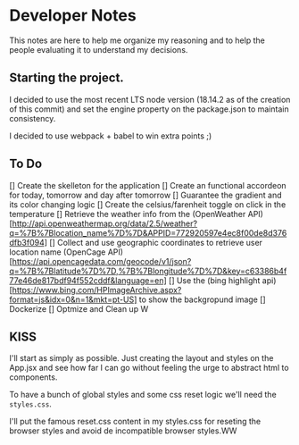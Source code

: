 # Developer Notes

This notes are here to help me organize my reasoning and to help the people evaluating it to understand my decisions.

## Starting the project.

I decided to use the most recent LTS node version (18.14.2 as of the creation of this commit) and set the engine property on the package.json to maintain consistency.

I decided to use webpack + babel to win extra points ;)

## To Do

[] Create the skelleton for the application
[] Create an functional accordeon for today, tomorrow and day after tomorrow
[] Guarantee the gradient and its color changing logic
[] Create the celsius/farenheit toggle on click in the temperature
[] Retrieve the weather info from the (OpenWeather API)[http://api.openweathermap.org/data/2.5/weather?q=%7B%7Blocation_name%7D%7D&APPID=772920597e4ec8f00de8d376dfb3f094]
[] Collect and use geographic coordinates to retrieve user location name (OpenCage API)[https://api.opencagedata.com/geocode/v1/json?q=%7B%7Blatitude%7D%7D,%7B%7Blongitude%7D%7D&key=c63386b4f77e46de817bdf94f552cddf&language=en]
[] Use the (bing highlight api)[https://www.bing.com/HPImageArchive.aspx?format=js&idx=0&n=1&mkt=pt-US] to show the backgropund image
[] Dockerize
[] Optmize and Clean up
W

## KISS

I'll start as simply as possible. Just creating the layout and styles on the App.jsx and see how far I can go without feeling the urge to abstract html to components.

To have a bunch of global styles and some css reset logic we'll need the `styles.css`.

I'll put the famous reset.css content in my styles.css for reseting the browser styles and avoid de incompatible browser styles.WW
